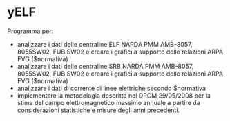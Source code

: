 # yELF

Programma per:
   * analizzare i dati delle centraline ELF NARDA PMM AMB-8057, 8055SW02, FUB SW02 e creare i grafici a supporto delle relazioni ARPA FVG ($normativa)
   * analizzare i dati delle centraline SRB NARDA PMM AMB-8057, 8055SW02, FUB SW02 e creare i grafici a supporto delle relazioni ARPA FVG ($normativa)
   * analizzare i dati di corrente di linee elettriche secondo $normativa
   * implementare la metodologia descritta nel DPCM 29/05/2008 per la stima del campo elettromagnetico massimo annuale a partire da considerazioni statistiche e misure degli anni precedenti.
